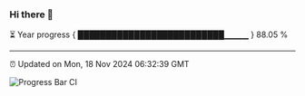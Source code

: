 ### Hi there 👋

⏳ Year progress { ██████████████████████████▁▁▁▁ } 88.05 %

---

⏰ Updated on Mon, 18 Nov 2024 06:32:39 GMT

![Progress Bar CI](https://github.com/ZhaoGui/ZhaoGui/workflows/Progress%20Bar%20CI/badge.svg)
